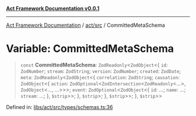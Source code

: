 [**Act Framework Documentation v0.0.1**](README.md)

***

[Act Framework Documentation](README.md) / [act/src](act.src.md) / CommittedMetaSchema

# Variable: CommittedMetaSchema

> `const` **CommittedMetaSchema**: `ZodReadonly`\<`ZodObject`\<\{ `id`: `ZodNumber`; `stream`: `ZodString`; `version`: `ZodNumber`; `created`: `ZodDate`; `meta`: `ZodReadonly`\<`ZodObject`\<\{ `correlation`: `ZodString`; `causation`: `ZodObject`\<\{ `action`: `ZodOptional`\<`ZodIntersection`\<`ZodReadonly`\<...\>, `ZodObject`\<..., ...\>\>\>; `event`: `ZodOptional`\<`ZodObject`\<\{ `id`: ...; `name`: ...; `stream`: ...; \}, `$strip`\>\>; \}, `$strip`\>; \}, `$strip`\>\>; \}, `$strip`\>\>

Defined in: [libs/act/src/types/schemas.ts:36](https://github.com/Rotorsoft/act-root/blob/62fab56d51bbe483c1ba64b9cb3720e282a9a947/libs/act/src/types/schemas.ts#L36)
